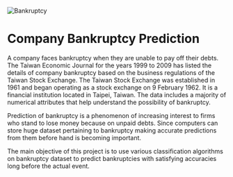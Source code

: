 ![Bankruptcy](https://user-images.githubusercontent.com/87125043/176197395-9e75a4e9-94a2-49cb-863e-fc63daa543ce.png)
# Company Bankruptcy Prediction

A company faces bankruptcy when they are unable to pay off their debts. The Taiwan Economic Journal for the years 1999 to 2009 has listed the details of company bankruptcy based on the business regulations of the Taiwan Stock Exchange. 
The Taiwan Stock Exchange was established in 1961 and began operating as a stock exchange on 9 February 1962. It is a financial institution located in Taipei, Taiwan. The data includes a majority of numerical attributes that help understand the possibility of bankruptcy.

Prediction of bankruptcy is a phenomenon of increasing interest to firms who stand to lose money because on unpaid debts. Since computers can store huge dataset pertaining to bankruptcy making accurate predictions from them before hand is becoming important.

The main objective of this project is to use various classification algorithms on bankruptcy dataset to predict bankruptcies with satisfying accuracies long before the actual event.

